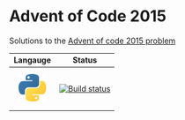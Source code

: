 # Advent of Code 2015

Solutions to the [Advent of code 2015 problem](https://adventofcode.com/2015)

| Langauge | Status |
|----------|--------|
| <img width="50" height="50" style="margin:10px;" src="language_logos\python.png"> | [![Build status](https://dev.azure.com/kyle-rader/kyle-rader-public/_apis/build/status/advent-of-code/Advent%20Of%20Code%20Python%20Tests)](https://dev.azure.com/kyle-rader/kyle-rader-public/_build/latest?definitionId=3) |
